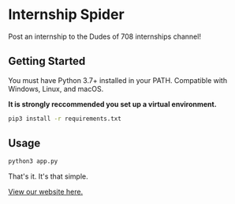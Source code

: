 # Internship Spider

Post an internship to the Dudes of 708 internships channel!

## Getting Started

You must have Python 3.7+ installed in your PATH. Compatible with Windows, Linux, and macOS.

**It is strongly reccommended you set up a virtual environment.**

```bash
pip3 install -r requirements.txt
```

## Usage

```bash
python3 app.py
```

That's it. It's that simple.

[View our website here.](https://dudesof708.com)
